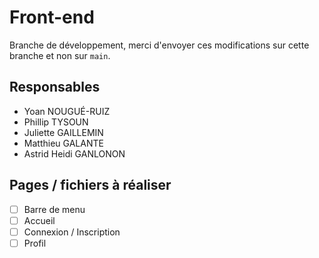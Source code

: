 # Front-end

Branche de développement, merci d'envoyer ces modifications sur cette branche et non sur `main`.

## Responsables
- Yoan NOUGUÉ-RUIZ
- Phillip TYSOUN
- Juliette GAILLEMIN
- Matthieu GALANTE
- Astrid Heidi GANLONON 

## Pages / fichiers à réaliser

- [ ] Barre de menu
- [ ] Accueil
- [ ] Connexion / Inscription
- [ ] Profil
